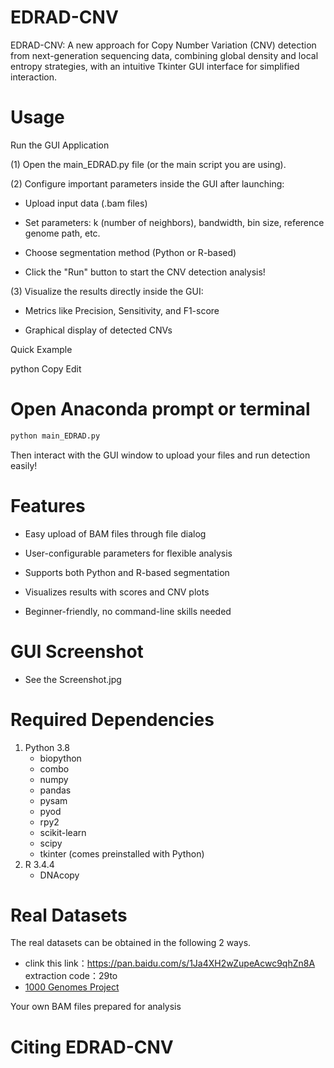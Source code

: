 # EDRAD-CNV
EDRAD-CNV: A new approach for Copy Number Variation (CNV) detection from next-generation sequencing data, combining global density and local entropy strategies, with an intuitive Tkinter GUI interface for simplified interaction.

# Usage
Run the GUI Application

(1) Open the main_EDRAD.py file (or the main script you are using).

(2) Configure important parameters inside the GUI after launching:

- Upload input data (.bam files)

- Set parameters: k (number of neighbors), bandwidth, bin size, reference genome path, etc.

- Choose segmentation method (Python or R-based)

- Click the "Run" button to start the CNV detection analysis!

(3) Visualize the results directly inside the GUI:

- Metrics like Precision, Sensitivity, and F1-score

- Graphical display of detected CNVs

Quick Example

python
Copy
Edit
# Open Anaconda prompt or terminal
```python
python main_EDRAD.py
```
Then interact with the GUI window to upload your files and run detection easily!

# Features
- Easy upload of BAM files through file dialog

- User-configurable parameters for flexible analysis

- Supports both Python and R-based segmentation

- Visualizes results with scores and CNV plots

- Beginner-friendly, no command-line skills needed

# GUI Screenshot
  - See the Screenshot.jpg

# Required Dependencies

1. Python 3.8            
   - biopython     
   - combo         
   - numpy         
   - pandas        
   - pysam        
   - pyod         
   - rpy2          
   - scikit-learn  
   - scipy         
   - tkinter (comes preinstalled with Python)
2. R 3.4.4
   - DNAcopy
     
# Real Datasets

The real datasets can be obtained in the following 2 ways.

- clink this link：https://pan.baidu.com/s/1Ja4XH2wZupeAcwc9qhZn8A extraction code：29to
- [1000 Genomes Project](https://www.internationalgenome.org/)

Your own BAM files prepared for analysis

# Citing EDRAD-CNV


